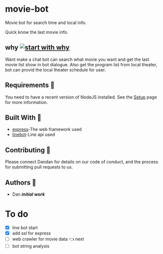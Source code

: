 
# movie-bot
Movie bot for search time and local info. 

Quick know the last movie info.

## why [![start with why](https://img.shields.io/badge/start%20with-why%3F-brightgreen.svg?style=flat)](http://www.ted.com/talks/simon_sinek_how_great_leaders_inspire_action)
Want make a chat bot can search what movie you want and get the last movie list show in bot dialogue. 
Also get the program list from local theater, bot can provid the local theater schedule for user.

## Requirements :pushpin:

You need to have a recent version of NodeJS installed. See the [Setup](https://nodejs.org/en/) page for more information.

## Built With :pushpin:
- [express](https://expressjs.com/)-The web framework used
- [linebot](https://github.com/boybundit/linebot)-Line api used

## Contributing :pushpin:

Please connect Dandan for details on our code of conduct, and the process for submitting pull requests to us.

## Authors :pushpin:
- Dan __*initial work*__ 


# To do
- [x] line bot start
- [x] add ssl for express
- [ ] web crawler for movie data :point_left: next
- [ ] bot string analysis 
